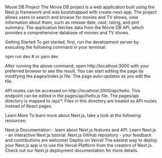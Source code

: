 Movie DB Project
The Movie DB project is a web application built using the Next.js framework and was bootstrapped with create-next-app. The project allows users to search and browse for movies and TV shows, view information about them, such as release date, cast, rating, and plot summary. The application fetches data from the Movie DB API, which provides a comprehensive database of movies and TV shows.

Getting Started
To get started, first, run the development server by executing the following command in your terminal:

npm run dev # or yarn dev

After running the above command, open http://localhost:3000 with your preferred browser to see the result. You can start editing the page by modifying the pages/index.js file. The page auto-updates as you edit the file.

API routes can be accessed on http://localhost:3000/api/hello. This endpoint can be edited in the pages/api/hello.js file. The pages/api directory is mapped to /api/*. Files in this directory are treated as API routes instead of React pages.

Learn More
To learn more about Next.js, take a look at the following resources:

Next.js Documentation - learn about Next.js features and API.
Learn Next.js - an interactive Next.js tutorial.
Next.js GitHub repository - your feedback and contributions are welcome!
Deploy on Vercel
The easiest way to deploy your Next.js app is to use the Vercel Platform from the creators of Next.js. Check out our Next.js deployment documentation for more details.

